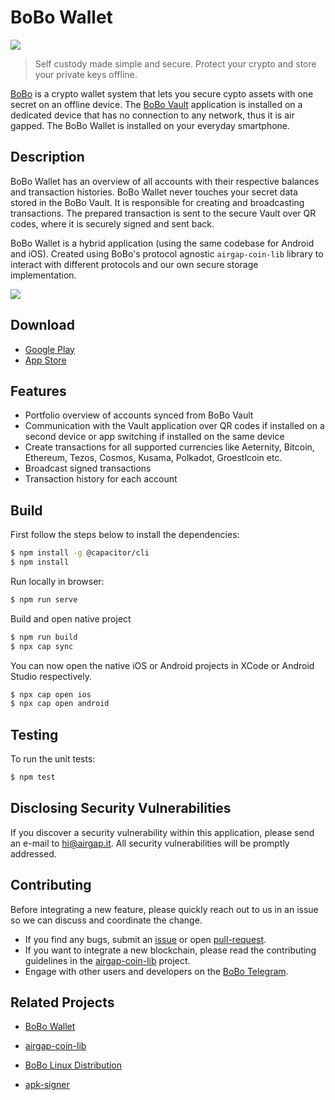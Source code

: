 # BoBo Wallet

<p align="left">
    <img src="./banner.png" />
</p>

> Self custody made simple and secure. Protect your crypto and store your private keys offline.

[BoBo](https://airgap.it) is a crypto wallet system that lets you secure cypto assets with one secret on an offline device. The [BoBo Vault](https://github.com/airgap-it/airgap-vault) application is installed on a dedicated device that has no connection to any network, thus it is air gapped. The BoBo Wallet is installed on your everyday smartphone.

## Description

BoBo Wallet has an overview of all accounts with their respective balances and transaction histories. BoBo Wallet never touches your secret data stored in the BoBo Vault. It is responsible for creating and broadcasting transactions. The prepared transaction is sent to the secure Vault over QR codes, where it is securely signed and sent back.

BoBo Wallet is a hybrid application (using the same codebase for Android and iOS). Created using BoBo's protocol agnostic `airgap-coin-lib` library to interact with different protocols and our own secure storage implementation.

<p align="left">
    <img src="./devices.png" />
</p>

## Download

- [Google Play](https://play.google.com/store/apps/details?id=it.airgap.wallet)
- [App Store](https://itunes.apple.com/us/app/airgap-wallet/id1420996542?l=de&ls=1&mt=8)

## Features

- Portfolio overview of accounts synced from BoBo Vault
- Communication with the Vault application over QR codes if installed on a second device or app switching if installed on the same device
- Create transactions for all supported currencies like Aeternity, Bitcoin, Ethereum, Tezos, Cosmos, Kusama, Polkadot, Groestlcoin etc.
- Broadcast signed transactions
- Transaction history for each account

## Build

First follow the steps below to install the dependencies:

```bash
$ npm install -g @capacitor/cli
$ npm install
```

Run locally in browser:

```bash
$ npm run serve
```

Build and open native project

```bash
$ npm run build
$ npx cap sync
```

You can now open the native iOS or Android projects in XCode or Android Studio respectively.

```bash
$ npx cap open ios
$ npx cap open android
```

## Testing

To run the unit tests:

```bash
$ npm test
```

## Disclosing Security Vulnerabilities

If you discover a security vulnerability within this application, please send an e-mail to hi@airgap.it. All security vulnerabilities will be promptly addressed.

## Contributing

Before integrating a new feature, please quickly reach out to us in an issue so we can discuss and coordinate the change.

- If you find any bugs, submit an [issue](../../issues) or open [pull-request](../../pulls).
- If you want to integrate a new blockchain, please read the contributing guidelines in the [airgap-coin-lib](https://github.com/airgap-it/airgap-coin-lib) project.
- Engage with other users and developers on the [BoBo Telegram](https://t.me/BoBo).

## Related Projects

- [BoBo Wallet](https://github.com/airgap-it/airgap-wallet)
- [airgap-coin-lib](https://github.com/airgap-it/airgap-coin-lib)

- [BoBo Linux Distribution](https://github.com/airgap-it/airgap-distro)
- [apk-signer](https://github.com/airgap-it/airgap-raspberry-apk-signer)
